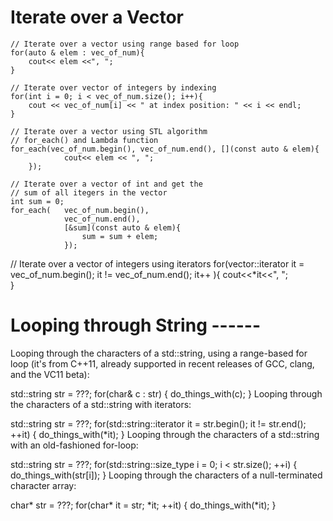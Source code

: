 # Iterate over a Vector

    // Iterate over a vector using range based for loop
    for(auto & elem : vec_of_num){
        cout<< elem <<", ";
    }
 
    // Iterate over vector of integers by indexing
    for(int i = 0; i < vec_of_num.size(); i++){
        cout << vec_of_num[i] << " at index position: " << i << endl;
    }
    
    // Iterate over a vector using STL algorithm
    // for_each() and Lambda function
    for_each(vec_of_num.begin(), vec_of_num.end(), [](const auto & elem){
                cout<< elem << ", "; 
        });
        
    // Iterate over a vector of int and get the
    // sum of all itegers in the vector
    int sum = 0;
    for_each(   vec_of_num.begin(), 
                vec_of_num.end(),
                [&sum](const auto & elem){
                    sum = sum + elem;   
                });
                
// Iterate over a vector of integers using iterators
    for(vector<int>::iterator   it = vec_of_num.begin();
                                it != vec_of_num.end();
                                it++ ){
        cout<<*it<<", ";         
    }
  
# Looping through String ------
  Looping through the characters of a std::string, using a range-based for loop (it's from C++11, already supported in recent releases of GCC, clang, and the VC11 beta):

std::string str = ???;
for(char& c : str) {
    do_things_with(c);
}
Looping through the characters of a std::string with iterators:

std::string str = ???;
for(std::string::iterator it = str.begin(); it != str.end(); ++it) {
    do_things_with(*it);
}
Looping through the characters of a std::string with an old-fashioned for-loop:

std::string str = ???;
for(std::string::size_type i = 0; i < str.size(); ++i) {
    do_things_with(str[i]);
}
Looping through the characters of a null-terminated character array:

char* str = ???;
for(char* it = str; *it; ++it) {
    do_things_with(*it);
}
